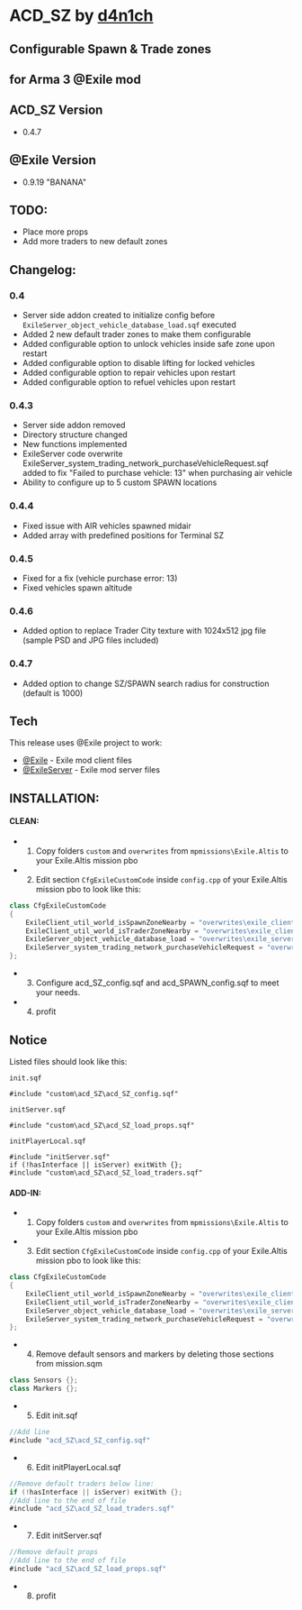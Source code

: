 ACD_SZ by [d4n1ch](mailto:d.e@acd.su)
=====================================
Configurable Spawn & Trade zones
--------------------------------
for Arma 3 @Exile mod
---------------------

ACD_SZ Version
--------------
* 0.4.7

@Exile Version
---------------
* 0.9.19 "BANANA"

TODO:
-----
  - Place more props
  - Add more traders to new default zones
  
Changelog:
----------
### 0.4
* Server side addon created to initialize config before `ExileServer_object_vehicle_database_load.sqf` executed
* Added 2 new default trader zones to make them configurable
* Added configurable option to unlock vehicles inside safe zone upon restart
* Added configurable option to disable lifting for locked vehicles
* Added configurable option to repair vehicles upon restart
* Added configurable option to refuel vehicles upon restart

### 0.4.3
* Server side addon removed
* Directory structure changed
* New functions implemented 
* ExileServer code overwrite ExileServer_system_trading_network_purchaseVehicleRequest.sqf added to fix "Failed to purchase vehicle: 13" when purchasing air vehicle
* Ability to configure up to 5 custom SPAWN locations

### 0.4.4
* Fixed issue with AIR vehicles spawned midair 
* Added array with predefined positions for Terminal SZ

### 0.4.5
* Fixed for a fix (vehicle purchase error: 13)
* Fixed vehicles spawn altitude

### 0.4.6
* Added option to replace Trader City texture with 1024x512 jpg file (sample PSD and JPG files included)

### 0.4.7
* Added option to change SZ/SPAWN search radius for construction (default is 1000)

Tech
----

This release uses @Exile project to work:

* [@Exile](http://www.exilemod.com/) - Exile mod client files
* [@ExileServer](http://www.exilemod.com/) - Exile mod server files

INSTALLATION:
----
#### CLEAN:
* 1) Copy folders `custom` and `overwrites` from `mpmissions\Exile.Altis` to your Exile.Altis mission pbo
* 2) Edit section `CfgExileCustomCode` inside `config.cpp` of your Exile.Altis mission pbo to look like this: 
```java
class CfgExileCustomCode 
{
	ExileClient_util_world_isSpawnZoneNearby = "overwrites\exile_client\code\ExileClient_util_world_isSpawnZoneNearby.sqf";
	ExileClient_util_world_isTraderZoneNearby = "overwrites\exile_client\code\ExileClient_util_world_isTraderZoneNearby.sqf";
	ExileServer_object_vehicle_database_load = "overwrites\exile_server\code\ExileServer_object_vehicle_database_load.sqf";
	ExileServer_system_trading_network_purchaseVehicleRequest = "overwrites\exile_server\code\ExileServer_system_trading_network_purchaseVehicleRequest.sqf";
};
```
* 3) Configure acd_SZ_config.sqf and acd_SPAWN_config.sqf to meet your needs.
* 4) profit

Notice
------
Listed files should look like this:

`init.sqf`
```
#include "custom\acd_SZ\acd_SZ_config.sqf"
```

`initServer.sqf`
```
#include "custom\acd_SZ\acd_SZ_load_props.sqf"
```

`initPlayerLocal.sqf`
```
#include "initServer.sqf"
if (!hasInterface || isServer) exitWith {};
#include "custom\acd_SZ\acd_SZ_load_traders.sqf"
```

#### ADD-IN:
* 1) Copy folders `custom` and `overwrites` from `mpmissions\Exile.Altis` to your Exile.Altis mission pbo
* 3) Edit section `CfgExileCustomCode` inside `config.cpp` of your Exile.Altis mission pbo to look like this: 
```java
class CfgExileCustomCode 
{
	ExileClient_util_world_isSpawnZoneNearby = "overwrites\exile_client\code\ExileClient_util_world_isSpawnZoneNearby.sqf";
	ExileClient_util_world_isTraderZoneNearby = "overwrites\exile_client\code\ExileClient_util_world_isTraderZoneNearby.sqf";
	ExileServer_object_vehicle_database_load = "overwrites\exile_server\code\ExileServer_object_vehicle_database_load.sqf";
	ExileServer_system_trading_network_purchaseVehicleRequest = "overwrites\exile_server\code\ExileServer_system_trading_network_purchaseVehicleRequest.sqf";
};
```
* 4) Remove default sensors and markers by deleting those sections from mission.sqm
```java
class Sensors {};
class Markers {};
```
* 5) Edit init.sqf 
```java
//Add line
#include "acd_SZ\acd_SZ_config.sqf"
```
* 6) Edit initPlayerLocal.sqf
```java
//Remove default traders below line:
if (!hasInterface || isServer) exitWith {};
//Add line to the end of file
#include "acd_SZ\acd_SZ_load_traders.sqf"
```
* 7) Edit initServer.sqf
```java
//Remove default props 
//Add line to the end of file
#include "acd_SZ\acd_SZ_load_props.sqf"
```

* 8) profit
